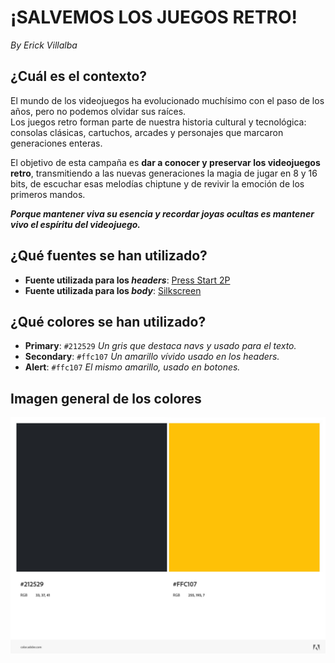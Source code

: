 #  ¡SALVEMOS LOS JUEGOS RETRO!
*By Erick Villalba* 
## ¿Cuál es el contexto?
El mundo de los videojuegos ha evolucionado muchísimo con el paso de los años, pero no podemos olvidar sus raíces.  
Los juegos retro forman parte de nuestra historia cultural y tecnológica: consolas clásicas, cartuchos, arcades y personajes que marcaron generaciones enteras.

El objetivo de esta campaña es **dar a conocer y preservar los videojuegos retro**, transmitiendo a las nuevas generaciones la magia de jugar en 8 y 16 bits, de escuchar esas melodías chiptune y de revivir la emoción de los primeros mandos.

_**Porque mantener viva su esencia y recordar joyas ocultas es mantener vivo el espíritu del videojuego.**_
## ¿Qué fuentes se han utilizado?
- **Fuente utilizada para los _headers_**: [Press Start 2P](https://fonts.google.com/specimen/Press+Start+2P)  
- **Fuente utilizada para los _body_**: [Silkscreen](https://fonts.google.com/specimen/Silkscreen)
## ¿Qué colores se han utilizado?
  - **Primary**: `#212529` _Un gris que destaca navs y usado para el texto._  
  - **Secondary**: `#ffc107` _Un amarillo vívido usado en los headers._
  - **Alert**: `#ffc107` _El mismo amarillo, usado en botones._
## Imagen general de los colores
![Colores Utilizados](https://github.com/erick-villalba/juegos_retro/blob/main/assets/img/AdobeColor-My%20Color%20Theme.jpeg)
